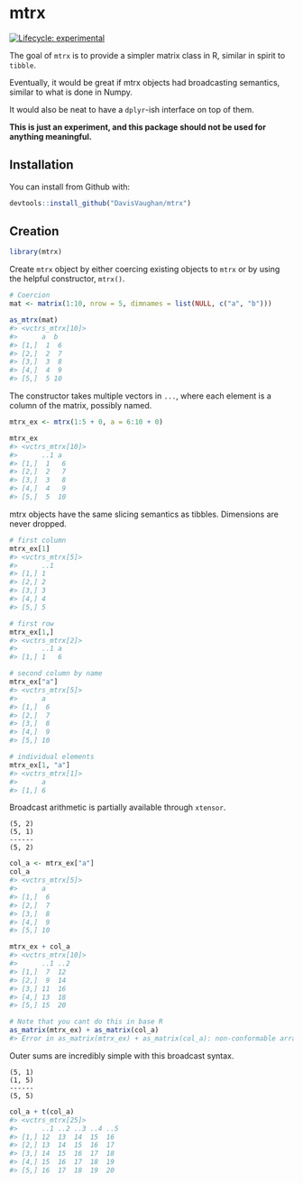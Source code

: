 
<!-- README.md is generated from README.Rmd. Please edit that file -->

# mtrx

[![Lifecycle:
experimental](https://img.shields.io/badge/lifecycle-experimental-orange.svg)](https://www.tidyverse.org/lifecycle/#experimental)

The goal of `mtrx` is to provide a simpler matrix class in R, similar in
spirit to `tibble`.

Eventually, it would be great if mtrx objects had broadcasting
semantics, similar to what is done in Numpy.

It would also be neat to have a `dplyr`-ish interface on top of them.

**This is just an experiment, and this package should not be used for
anything meaningful.**

## Installation

You can install from Github with:

``` r
devtools::install_github("DavisVaughan/mtrx")
```

## Creation

``` r
library(mtrx)
```

Create `mtrx` object by either coercing existing objects to `mtrx` or by
using the helpful constructor, `mtrx()`.

``` r
# Coercion
mat <- matrix(1:10, nrow = 5, dimnames = list(NULL, c("a", "b")))

as_mtrx(mat)
#> <vctrs_mtrx[10]>
#>      a  b 
#> [1,]  1  6
#> [2,]  2  7
#> [3,]  3  8
#> [4,]  4  9
#> [5,]  5 10
```

The constructor takes multiple vectors in `...`, where each element is a
column of the matrix, possibly named.

``` r
mtrx_ex <- mtrx(1:5 + 0, a = 6:10 + 0)

mtrx_ex
#> <vctrs_mtrx[10]>
#>      ..1 a 
#> [1,]  1   6
#> [2,]  2   7
#> [3,]  3   8
#> [4,]  4   9
#> [5,]  5  10
```

mtrx objects have the same slicing semantics as tibbles. Dimensions are
never dropped.

``` r
# first column
mtrx_ex[1]
#> <vctrs_mtrx[5]>
#>      ..1
#> [1,] 1  
#> [2,] 2  
#> [3,] 3  
#> [4,] 4  
#> [5,] 5

# first row
mtrx_ex[1,]
#> <vctrs_mtrx[2]>
#>      ..1 a
#> [1,] 1   6

# second column by name
mtrx_ex["a"]
#> <vctrs_mtrx[5]>
#>      a 
#> [1,]  6
#> [2,]  7
#> [3,]  8
#> [4,]  9
#> [5,] 10

# individual elements
mtrx_ex[1, "a"]
#> <vctrs_mtrx[1]>
#>      a
#> [1,] 6
```

Broadcast arithmetic is partially available through `xtensor`.

    (5, 2)
    (5, 1)
    ------
    (5, 2)

``` r
col_a <- mtrx_ex["a"]
col_a
#> <vctrs_mtrx[5]>
#>      a 
#> [1,]  6
#> [2,]  7
#> [3,]  8
#> [4,]  9
#> [5,] 10

mtrx_ex + col_a
#> <vctrs_mtrx[10]>
#>      ..1 ..2
#> [1,]  7  12 
#> [2,]  9  14 
#> [3,] 11  16 
#> [4,] 13  18 
#> [5,] 15  20

# Note that you cant do this in base R
as_matrix(mtrx_ex) + as_matrix(col_a)
#> Error in as_matrix(mtrx_ex) + as_matrix(col_a): non-conformable arrays
```

Outer sums are incredibly simple with this broadcast syntax.

    (5, 1)
    (1, 5)
    ------
    (5, 5)

``` r
col_a + t(col_a)
#> <vctrs_mtrx[25]>
#>      ..1 ..2 ..3 ..4 ..5
#> [1,] 12  13  14  15  16 
#> [2,] 13  14  15  16  17 
#> [3,] 14  15  16  17  18 
#> [4,] 15  16  17  18  19 
#> [5,] 16  17  18  19  20
```
